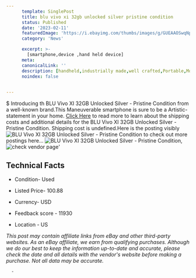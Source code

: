 ```yaml
---
      template: SinglePost
      title: blu vivo xi 32gb unlocked silver pristine condition
      status: Published
      date: '2023-02-11'
      featuredImage: 'https://i.ebayimg.com/thumbs/images/g/GUEAAOSwqNpi2D8r/s-l225.jpg'
      category: 'News'

      excerpt: >-
        [smartphone,device ,hand held device]
      meta:
      canonicalLink: ''
      description: [handheld,industrially made,well crafted,Portable,Mobile,Compact,Convenient,Lightweight,Maneuverable,Man-portable,Miniature,Carriable,Hand-held,Light,Holdable,Transportable,Mobile device,Pocket-sized,On-the-go,Wireless,Cordless,Compact size,Convenient size, smartphone,device ,hand held device]
      noindex: false
      

---
```

$
      Introducing th BLU Vivo XI 32GB Unlocked Silver - Pristine Condition from a well-known brand.This Maneuverable smartphone is sure to be a Artistic-statement in your home. [Click Here](https://www.ebay.com/itm/284678097593?hash=item4248230ab9%3Ag%3AGUEAAOSwqNpi2D8r&mkevt=1&mkcid=1&mkrid=711-53200-19255-0&campid=%253CePNCampaignId%253E&customid=%253CreferenceId%253E&toolid=10049) to read more to learn about the shipping costs and additional details for the BLU Vivo XI 32GB Unlocked Silver - Pristine Condition. Shipping cost is undefined.Here is the posting visibly ![BLU Vivo XI 32GB Unlocked Silver - Pristine Condition](https://i.ebayimg.com/thumbs/images/g/GUEAAOSwqNpi2D8r/s-l225.jpg) to check out more postings here... ![BLU Vivo XI 32GB Unlocked Silver - Pristine Condition](https://i.ebayimg.com/images/g/GUEAAOSwqNpi2D8r/s-l1200.jpg), ![check vendor page](https://origin-galleryplus.ebayimg.com/ws/web/284678097593_2_0_1/225x225.jpg,https://origin-galleryplus.ebayimg.com/ws/web/284678097593_3_0_1/225x225.jpg,https://origin-galleryplus.ebayimg.com/ws/web/284678097593_4_0_1/225x225.jpg,https://origin-galleryplus.ebayimg.com/ws/web/284678097593_5_0_1/225x225.jpg,https://origin-galleryplus.ebayimg.com/ws/web/284678097593_6_0_1/225x225.jpg)'

      

 ## Technical Facts 



     
      

 - Condition- Used 


      

 - Listed Price- 100.88 


      

 - Currency- USD 


      

 - Feedback score - 11930 


      

 - Location - US 


      
      

 *_This post may contain affiliate links from eBay and other third-party websites. As an eBay affiliate, we earn from qualifying purchases. Although we do our best to keep the information up-to-date and accurate, please check the date and all details with the vendor's website before making a purchase. Not all data may be accurate._*




      -
